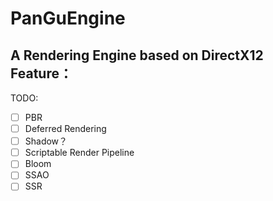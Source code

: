 # PanGuEngine
A Rendering Engine based on DirectX12 <br>
Feature：
-------

TODO:
- [ ] PBR<br>
- [ ] Deferred Rendering<br>
- [ ] Shadow？<br>
- [ ] Scriptable Render Pipeline<br>
- [ ] Bloom<br>
- [ ] SSAO<br>
- [ ] SSR<br>
